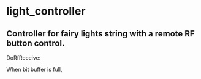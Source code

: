 # light_controller
## Controller for fairy lights string with a remote RF button control.

DoRfReceive:

When bit buffer is full, 
